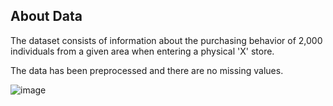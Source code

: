 ## About Data

The dataset consists of information about the purchasing behavior of 2,000 individuals from a given area when entering a physical 'X' store. 

The data has been preprocessed and there are no missing values. 


![image](https://user-images.githubusercontent.com/63057970/190853026-f49d78cd-4846-486f-88fa-f264a666c1aa.png)

